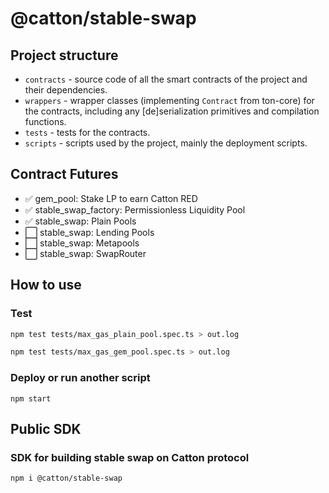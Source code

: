 # @catton/stable-swap

## Project structure

-   `contracts` - source code of all the smart contracts of the project and their dependencies.
-   `wrappers` - wrapper classes (implementing `Contract` from ton-core) for the contracts, including any [de]serialization primitives and compilation functions.
-   `tests` - tests for the contracts.
-   `scripts` - scripts used by the project, mainly the deployment scripts.

## Contract Futures

- :white_check_mark: gem_pool: Stake LP to earn Catton RED
- :white_check_mark: stable_swap_factory: Permissionless Liquidity Pool
- :white_check_mark: stable_swap: Plain Pools
- :white_large_square: stable_swap: Lending Pools
- :white_large_square: stable_swap: Metapools
- :white_large_square: stable_swap: SwapRouter

## How to use

### Test

```sh
npm test tests/max_gas_plain_pool.spec.ts > out.log
```
```sh
npm test tests/max_gas_gem_pool.spec.ts > out.log
```

### Deploy or run another script

`npm start`


## Public SDK

### SDK for building stable swap on Catton protocol
```sh
npm i @catton/stable-swap
```